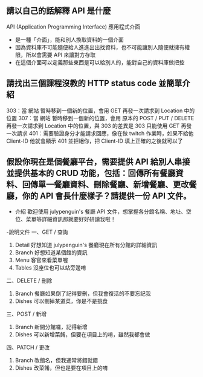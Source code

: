 ## 請以自己的話解釋 API 是什麼
API (Application Programming Interface) 應用程式介面
- 是一種「介面」，能和別人換取資料的一個介面
- 因為資料庫不可能隨便給人進進出出找資料，也不可能讓別人隨便就擁有權限，所以會需要 API 來讓對方存取
- 在這個介面可以定義那些東西是可以給別人的，能對自己的資料庫做把控

## 請找出三個課程沒教的 HTTP status code 並簡單介紹
303：當 網站 暫時移到一個新的位置，會用 GET 再發一次請求到 Location 中的位置
307：當 網站 暫時移到一個新的位置，會用 原本的 POST / PUT / DELETE 再發一次請求到 Location 中的位置，與 303 的差異是 303 只能使用 GET 再發一次請求
401：需要驗證身分才能請求回應，像在做 twitch 作業時，如果不給他 Client-ID 他就會顯示 401 並拒絕你，把 Client-ID 填上正確的之後就可以了



## 假設你現在是個餐廳平台，需要提供 API 給別人串接並提供基本的 CRUD 功能，包括：回傳所有餐廳資料、回傳單一餐廳資料、刪除餐廳、新增餐廳、更改餐廳，你的 API 會長什麼樣子？請提供一份 API 文件。

- 介紹
歡迎使用 julypenguin's 餐廳 API 文件，想掌握各分館名稱、地址、空位、菜單等詳細資訊那就要好好研讀我啦！

-說明文件
一、GET / 查詢
1. Detail
   好想知道 julypenguin's 餐廳現在所有分館的詳細資訊
2. Branch
   好想知道某個館的資訊
3. Menu
   客官來看菜單喔
4. Tables
   沒座位也可以站旁邊唷


二、DELETE / 刪除
1. Branch
   餐廳如果倒了記得要刪，但我會復活的不要忘記我
2. Dishes
   可以刪掉某道菜，你是不是挑食

三、POST / 新增
1. Branch
   新開分館囉，記得新增
2. Dishes
   可以新增菜餚，但要在項目上的唷，雖然我都會做

四、PATCH / 更改
1. Branch
   改館名，但我通常將錯就錯
2. Dishes
   改菜餚，但也是要在項目上的唷






